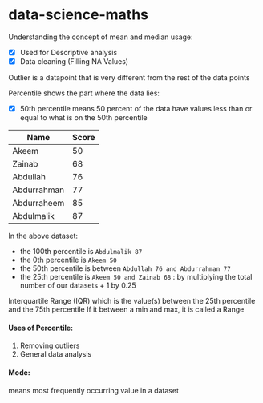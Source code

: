 # data-science-maths

Understanding the concept of mean and median usage:
- [x] Used for Descriptive analysis
- [x] Data cleaning (Filling NA Values)

Outlier is a datapoint that is very different from the rest of the data points

Percentile shows the part where the data lies:
- [x] 50th percentile means 50 percent of the data have values less than or equal to what is on the 50th percentile

| Name | Score |
| ---- |-------|
| Akeem | 50    |
| Zainab | 68    | 
| Abdullah | 76    |
|Abdurrahman | 77    |
| Abdurraheem | 85    |
| Abdulmalik | 87    |

In the above dataset:
- the 100th percentile is `Abdulmalik 87`
- the 0th percentile is `Akeem 50`
- the 50th percentile is between `Abdullah 76 and Abdurrahman 77`
- the 25th percentile is `Akeem 50 and Zainab 68` : by multiplying the total number of our datasets + 1 by 0.25

Interquartile Range (IQR) which is the value(s) between the 25th percentile and the 75th percentile 
If it between a min and max, it is called a Range

#### Uses of Percentile:
1. Removing outliers
2. General data analysis

#### Mode: 
means most frequently occurring value in a dataset